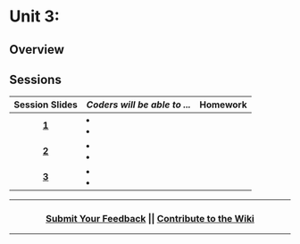 # Unit 3:

## Overview

## Sessions 
|Session Slides|*Coders will be able to ...*|Homework|
|:-------:|-------|:-------|
|[**1**]()| <li> </li> <li> </li> | |
|[**2**]()| <li> </li> <li> </li> | |
|[**3**]()| <li> </li> <li> </li> | |

----
<h3 align="center"><a href="https://docs.google.com/forms/d/e/1FAIpQLSeLpI-m6UKvIxk97F8R1iidFRaYXJ3dfcUuIjx2Pz0WMfO1SA/viewform">Submit Your Feedback</a> || <a href="https://github.com/ScriptEdcurriculum/curriculum18-19/wiki">Contribute to the Wiki</a> </h3>

----
